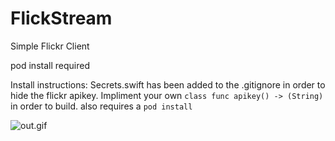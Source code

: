 # FlickStream
Simple Flickr Client

pod install required

Install instructions: Secrets.swift has been added to the .gitignore in order to hide the flickr apikey. Impliment your own  `class func apikey() -> (String)` in order to build. also requires a `pod install`

![out.gif]()